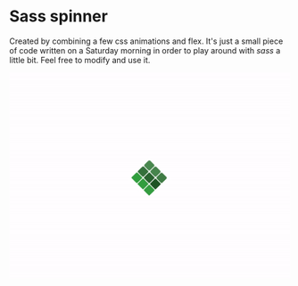 # Sass spinner

Created by combining a few css animations and flex. It's just a small piece of code written on a Saturday morning in order to play around with *sass* a little bit. Feel free to modify and use it.

<p align="center">
  <img src="https://github.com/bodziowagh/sass-loader/blob/master/demo.gif?raw=true">
</p>
